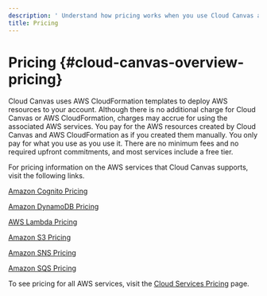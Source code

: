 ```yaml
---
description: ' Understand how pricing works when you use Cloud Canvas and AWS Cloud Formation with Amazon Lumberyard. '
title: Pricing
---
```

# Pricing {#cloud-canvas-overview-pricing}

Cloud Canvas uses AWS CloudFormation templates to deploy AWS resources to your account\. Although there is no additional charge for Cloud Canvas or AWS CloudFormation, charges may accrue for using the associated AWS services\. You pay for the AWS resources created by Cloud Canvas and AWS CloudFormation as if you created them manually\. You only pay for what you use as you use it\. There are no minimum fees and no required upfront commitments, and most services include a free tier\.

For pricing information on the AWS services that Cloud Canvas supports, visit the following links\.

[Amazon Cognito Pricing](https://aws.amazon.com/cognito/pricing/)

[Amazon DynamoDB Pricing](https://aws.amazon.com/dynamodb/pricing/)

[AWS Lambda Pricing](https://aws.amazon.com/lambda/pricing/)

[Amazon S3 Pricing](https://aws.amazon.com/s3/pricing/)

[Amazon SNS Pricing](https://aws.amazon.com/sns/pricing/)

[Amazon SQS Pricing](https://aws.amazon.com/sqs/pricing/)

To see pricing for all AWS services, visit the [Cloud Services Pricing](https://aws.amazon.com/pricing/services/) page\.